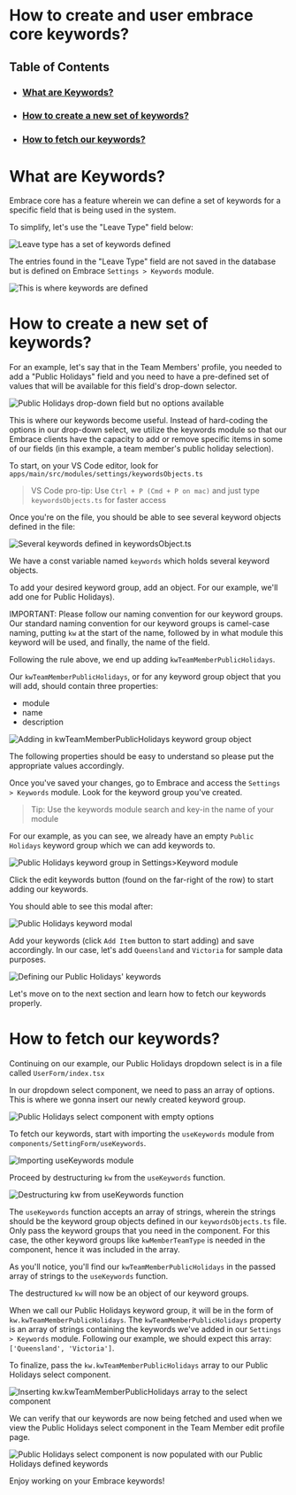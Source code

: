 # How to create and user embrace core keywords?

## Table of Contents

- ### [What are Keywords?](#what-are-keywords-1)
- ### [How to create a new set of keywords?](#how-to-create-a-new-set-of-keywords-1)
- ### [How to fetch our keywords?](#how-to-fetch-our-keywords-1)

# What are Keywords?

Embrace core has a feature wherein we can define a set of keywords for a specific field that is being used in the system.

To simplify, let's use the "Leave Type" field below:

![Leave type has a set of keywords defined](https://github.com/moreton-blue-software/embrace-v2/assets/12273930/e4078764-7d95-43f4-91db-54e43bf56fec)

The entries found in the "Leave Type" field are not saved in the database but is defined on Embrace `Settings > Keywords` module.

![This is where keywords are defined](https://github.com/moreton-blue-software/embrace-v2/assets/12273930/9148ce61-64ce-4e34-93a0-f6ab73ec817c)

# How to create a new set of keywords?

For an example, let's say that in the Team Members' profile, you needed to add a "Public Holidays" field and you need to have a pre-defined set of values that will be available for this field's drop-down selector.

![Public Holidays drop-down field but no options available](https://github.com/moreton-blue-software/embrace-v2/assets/12273930/af030696-7d32-4daf-be0f-7a7eb3094bc3)

This is where our keywords become useful. Instead of hard-coding the options in our drop-down select, we utilize the keywords module so that our Embrace clients have the capacity to add or remove specific items in some of our fields (in this example, a team member's public holiday selection).

To start, on your VS Code editor, look for `apps/main/src/modules/settings/keywordsObjects.ts`

> VS Code pro-tip: Use `Ctrl + P (Cmd + P on mac)` and just type `keywordsObjects.ts` for faster access

Once you're on the file, you should be able to see several keyword objects defined in the file:

![Several keywords defined in keywordsObject.ts](https://github.com/moreton-blue-software/embrace-v2/assets/12273930/383a4b30-a308-4d05-b765-f9ab9d54d75d)

We have a const variable named `keywords` which holds several keyword objects.

To add your desired keyword group, add an object. For our example, we'll add one for Public Holidays).

IMPORTANT: Please follow our naming convention for our keyword groups. Our standard naming convention for our keyword groups is camel-case naming, putting `kw` at the start of the name, followed by in what module this keyword will be used, and finally, the name of the field.

Following the rule above, we end up adding `kwTeamMemberPublicHolidays`.

Our `kwTeamMemberPublicHolidays`, or for any keyword group object that you will add, should contain three properties:

- module
- name
- description

![Adding in kwTeamMemberPublicHolidays keyword group object](https://github.com/moreton-blue-software/embrace-v2/assets/12273930/afd06385-9885-4ee2-b4ec-b510861abc57)

The following properties should be easy to understand so please put the appropriate values accordingly.

Once you've saved your changes, go to Embrace and access the `Settings > Keywords` module. Look for the keyword group you've created.

> Tip: Use the keywords module search and key-in the name of your module

For our example, as you can see, we already have an empty `Public Holidays` keyword group which we can add keywords to.

![Public Holidays keyword group in Settings>Keyword module](https://github.com/moreton-blue-software/embrace-v2/assets/12273930/d70466ec-7e2f-4edb-8f99-9b9fefbc7c19)

Click the edit keywords button (found on the far-right of the row) to start adding our keywords.

You should able to see this modal after:

![Public Holidays keyword modal](https://github.com/moreton-blue-software/embrace-v2/assets/12273930/d8997e20-2a7a-44b8-a1b6-61718d87ecfd)

Add your keywords (click `Add Item` button to start adding) and save accordingly. In our case, let's add `Queensland` and `Victoria` for sample data purposes.

![Defining our Public Holidays' keywords](https://github.com/moreton-blue-software/embrace-v2/assets/12273930/01a2b5a8-055f-483d-a408-9616ef7ec141)

Let's move on to the next section and learn how to fetch our keywords properly.

# How to fetch our keywords?

Continuing on our example, our Public Holidays dropdown select is in a file called `UserForm/index.tsx`

In our dropdown select component, we need to pass an array of options. This is where we gonna insert our newly created keyword group.

![Public Holidays select component with empty options](https://github.com/moreton-blue-software/embrace-v2/assets/12273930/2df84b57-009e-4159-849b-ecdca72e7054)

To fetch our keywords, start with importing the `useKeywords` module from `components/SettingForm/useKeywords`.

![Importing useKeywords module](https://github.com/moreton-blue-software/embrace-v2/assets/12273930/111936ad-75b9-43e8-9d56-12d183069e74)

Proceed by destructuring `kw` from the `useKeywords` function.

![Destructuring kw from useKeywords function](https://github.com/moreton-blue-software/embrace-v2/assets/12273930/bd0a4a68-122c-43c5-b28e-234d47c15043)

The `useKeywords` function accepts an array of strings, wherein the strings should be the keyword group objects defined in our `keywordsObjects.ts` file. Only pass the keyword groups that you need in the component. For this case, the other keyword groups like `kwMemberTeamType` is needed in the component, hence it was included in the array.

As you'll notice, you'll find our `kwTeamMemberPublicHolidays` in the passed array of strings to the `useKeywords` function.

The destructured `kw` will now be an object of our keyword groups.

When we call our Public Holidays keyword group, it will be in the form of `kw.kwTeamMemberPublicHolidays`. The `kwTeamMemberPublicHolidays` property is an array of strings containing the keywords we've added in our `Settings > Keywords` module. Following our example, we should expect this array: `['Queensland', 'Victoria']`.

To finalize, pass the `kw.kwTeamMemberPublicHolidays` array to our Public Holidays select component.

![Inserting kw.kwTeamMemberPublicHolidays array to the select component](https://github.com/moreton-blue-software/embrace-v2/assets/12273930/e0ee0891-e80d-4566-91a1-9ad31aa75222)

We can verify that our keywords are now being fetched and used when we view the Public Holidays select component in the Team Member edit profile page.

![Public Holidays select component is now populated with our Public Holidays defined keywords](https://github.com/moreton-blue-software/embrace-v2/assets/12273930/ebe3938c-4a04-4515-b69b-f780156d0fc3)

Enjoy working on your Embrace keywords!
